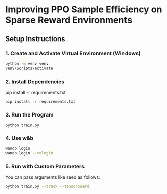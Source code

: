 # Improving PPO Sample Efficiency on Sparse Reward Environments

## Setup Instructions

### 1. Create and Activate Virtual Environment (Windows)
```bash
python -m venv venv
venv\Scripts\activate
```

### 2. Install Dependencies
pip install -r requirements.txt
```bash
pip install -r requirements.txt
```

### 3. Run the Program

```bash
python train.py
```


### 4. Use w&b
```bash
wandb login
wandb login --relogin
```

### 5. Run with Custom Parameters
You can pass arguments like seed as follows:

```bash
python train.py --track --tensorboard
```
